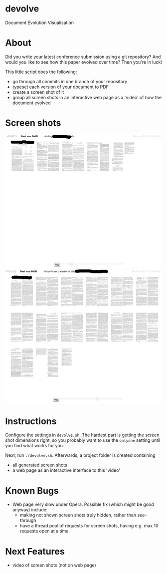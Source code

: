 # devolve
Document Evolution Visualisation

# About

Did you write your latest conference submission using a git repository? And would you like to see how this paper evolved over time? Then you're in luck!

This little script does the following:
  - go through all commits in one branch of your repository
  - typeset each version of your document to PDF
  - create a screen shot of it
  - group all screen shots in an interactive web page as a 'video' of how the document evolved


# Screen shots

![Screen shot 1](https://raw.githubusercontent.com/bvdelft/devolve/screenshots/shot1.png)
![Screen shot 2](https://raw.githubusercontent.com/bvdelft/devolve/screenshots/shot2.png)

# Instructions

Configure the settings in `devolve.sh`. The hardest part is getting the screen shot dimensions right, so you probably want to use the `onlyone` setting until you find what works for you.

Next, run `./devolve.sh`. Afterwards, a project folder is created containing
  - all generated screen shots
  - a web page as an interactive interface to this 'video'

# Known Bugs

  - Web page very slow under Opera. Possible fix (which might be good anyway) include:
    - making not shown screen shots truly hidden, rather than see-through
    - have a thread pool of requests for screen shots, having e.g. max 10 requests open at a time

# Next Features

  - video of screen shots (not on web page)
